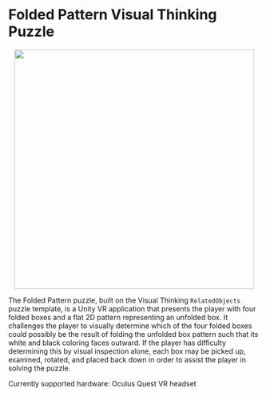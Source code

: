 ﻿# Folded Pattern Visual Thinking Puzzle

<p align="center"><img src="http://t-s.net/tmp/visthink/foldedpattern.jpg" width="480"></p>

The Folded Pattern puzzle, built on the Visual Thinking `RelatedObjects` puzzle template, is a Unity VR application that presents the player with four folded boxes and a flat 2D pattern representing an unfolded box. It challenges the player to visually determine which of the four folded boxes could possibly be the result of folding the unfolded box pattern such that its white and black coloring faces outward. If the player has difficulty determining this by visual inspection alone, each box may be picked up, examined, rotated, and placed back down in order to assist the player in solving the puzzle.

Currently supported hardware: Oculus Quest VR headset
